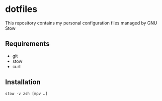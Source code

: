 dotfiles
========

This repository contains my personal configuration files managed by GNU Stow


## Requirements
- git
- stow
- curl


## Installation
`stow -v zsh [mpv …]`

